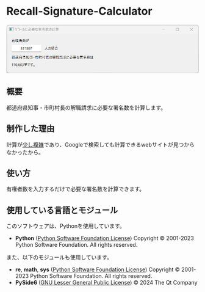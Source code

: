 # Recall-Signature-Calculator
![サムネイル画像](https://github.com/r-1317/Recall-Signature-Calculator/blob/main/ScreenShot.png?raw=true)
## 概要
都道府県知事・市町村長の解職請求に必要な署名数を計算します。

## 制作した理由
計算が[少し複雑](https://www.soumu.go.jp/main_content/000451016.pdf)であり、Googleで検索しても計算できるwebサイトが見つからなかったから。

## 使い方
有権者数を入力するだけで必要な署名数を計算できます。

## 使用している言語とモジュール
このソフトウェアは、Pythonを使用しています。
- **Python** ([Python Software Foundation License](https://docs.python.org/ja/3/license.html#psf-license)) Copyright © 2001-2023 Python Software Foundation. All rights reserved.

また、以下のモジュールも使用しています。
- **re**, **math**, **sys** ([Python Software Foundation License](https://docs.python.org/ja/3/license.html#psf-license)) Copyright © 2001-2023 Python Software Foundation. All rights reserved.
- **PySide6** ([GNU Lesser General Public License](https://www.gnu.org/licenses/lgpl-3.0.html.en)) © 2024 The Qt Company

<!--stackedit_data:
eyJoaXN0b3J5IjpbLTU3NjU2OTM4Myw1MjYzODkzMzksLTExMT
AyMTIwODYsNzMwOTk4MTE2XX0=
-->
